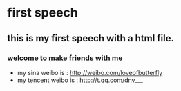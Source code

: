 # first speech
## this is my first speech with a html file.
### welcome to make friends with me
- my sina weibo is :    http://weibo.com/loveofbutterfly
- my tencent weibo is : http://t.qq.com/dnv___
